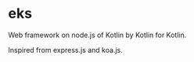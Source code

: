 # eks

Web framework on node.js of Kotlin by Kotlin for Kotlin.

Inspired from express.js and koa.js.

